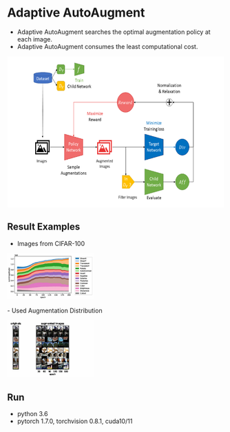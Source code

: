 # Adaptive AutoAugment


- Adaptive AutoAugment searches the optimal augmentation policy at each image.
- Adaptive AutoAugment consumes the least computational cost.
<p align="center">
<img src="etc/main_picture.png" height=350>
</p>

## Result Examples
- Images from CIFAR-100
<p>
<img src="etc/op-dist.jpg" width=200>
</p>
- Used Augmentation Distribution
<p>
<img src="etc/aug_process.jpg" width=200>
</p>

## Run

- python 3.6
- pytorch 1.7.0, torchvision 0.8.1, cuda10/11
